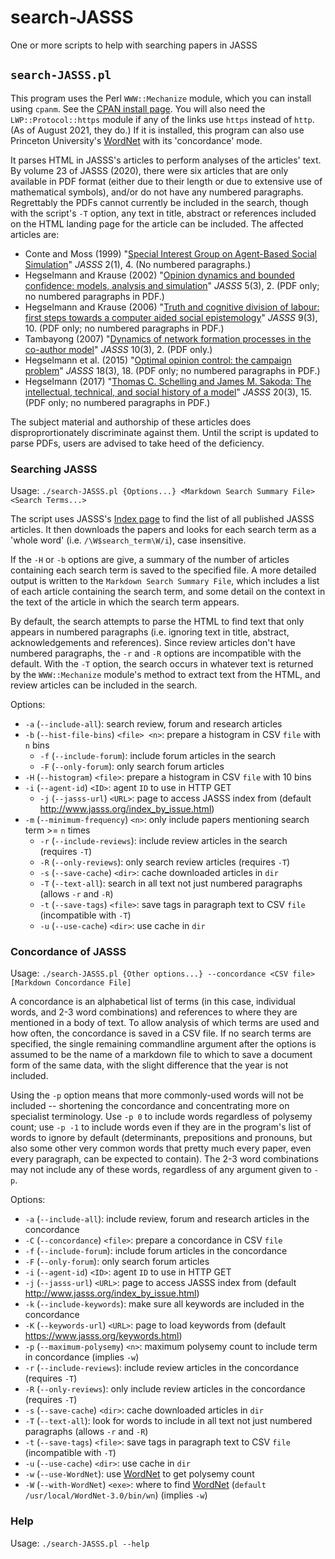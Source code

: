 # search-JASSS
One or more scripts to help with searching papers in JASSS

## `search-JASSS.pl`

This program uses the Perl `WWW::Mechanize` module, which you can install using `cpanm`. See the [CPAN install page](http://www.cpan.org/modules/INSTALL.html). You will also need the `LWP::Protocol::https` module if any of the links use `https` instead of `http`. (As of August 2021, they do.) If it is installed, this program can also use Princeton University's [WordNet](https://wordnet.princeton.edu/) with its 'concordance' mode.

It parses HTML in JASSS's articles to perform analyses of the articles' text. By volume 23 of JASSS (2020), there were six articles that are only available in PDF format (either due to their length or due to extensive use of mathematical symbols), and/or do not have any numbered paragraphs. Regrettably the PDFs cannot currently be included in the search, though with the script's `-T` option, any text in title, abstract or references included on the HTML landing page for the article can be included. The affected articles are:

+ Conte and Moss (1999) "[Special Interest Group on Agent-Based Social Simulation](https://www.jasss.org/2/1/4.html)" _JASSS_ 2(1), 4. (No numbered paragraphs.)
+ Hegselmann and Krause (2002) "[Opinion dynamics and bounded confidence: models, analysis and simulation](https://www.jasss.org/5/3/2.html)" _JASSS_ 5(3), 2. (PDF only; no numbered paragraphs in PDF.)
+ Hegselmann and Krause (2006) "[Truth and cognitive division of labour: first steps towards a computer aided social epistemology](https://www.jasss.org/9/3/10.html)" _JASSS_ 9(3), 10. (PDF only; no numbered paragraphs in PDF.)
+ Tambayong (2007) "[Dynamics of network formation processes in the co-author model](https://www.jasss.org/10/3/2.html)" _JASSS_ 10(3), 2. (PDF only.)
+ Hegselmann et al. (2015) "[Optimal opinion control: the campaign problem](https://www.jasss.org/18/3/18.html)" _JASSS_ 18(3), 18. (PDF only; no numbered paragraphs in PDF.)
+ Hegselmann (2017) "[Thomas C. Schelling and James M. Sakoda: The intellectual, technical, and social history of a model](https://www.jasss.org/20/3/15.html)" _JASSS_ 20(3), 15. (PDF only; no numbered paragraphs in PDF.)

The subject material and authorship of these articles does disproprortionately discriminate against them. Until the script is updated to parse PDFs, users are advised to take heed of the deficiency.

### Searching JASSS

Usage: `./search-JASSS.pl {Options...} <Markdown Search Summary File> <Search Terms...>`

The script uses JASSS's [Index page](https://www.jasss.org/index_by_issue.html) to find the list of all published JASSS articles. It then downloads the papers and looks for each search term as a 'whole word' (i.e. `/\W$search_term\W/i`), case insensitive.

If the `-H` or `-b` options are give, a summary of the number of articles containing each search term is saved to the specified file. A more detailed output is written to the `Markdown Search Summary File`, which includes a list of each article containing the search term, and some detail on the context in the text of the article in which the search term appears.

By default, the search attempts to parse the HTML to find text that only appears in numbered paragraphs (i.e. ignoring text in title, abstract, acknowledgements and references). Since review articles don't have numbered paragraphs, the `-r` and `-R` options are incompatible with the default. With the `-T` option, the search occurs in whatever text is returned by the `WWW::Mechanize` module's method to extract text from the HTML, and review articles can be included in the search.

Options:

  + `-a` (`--include-all`): search review, forum and research articles
  + `-b` (`--hist-file-bins`) `<file> <n>`: prepare a histogram in CSV `file` with `n` bins
	+ `-f` (`--include-forum`): include forum articles in the search
	+ `-F` (`--only-forum`): only search forum articles
  + `-H` (`--histogram`) `<file>`: prepare a histogram in CSV `file` with 10 bins
  + `-i` (`--agent-id`) `<ID>`: agent `ID` to use in HTTP GET
	+ `-j` (`--jasss-url`) `<URL>`: page to access JASSS index from (default http://www.jasss.org/index_by_issue.html)
  + `-m` (`--minimum-frequency`) `<n>`: only include papers mentioning search term >= `n` times
	+ `-r` (`--include-reviews`): include review articles in the search (requires `-T`)
	+ `-R` (`--only-reviews`): only search review articles (requires `-T`)
	+ `-s` (`--save-cache`) `<dir>`: cache downloaded articles in `dir`
	+ `-T` (`--text-all`): search in all text not just numbered paragraphs (allows `-r` and `-R`)
	+ `-t` (`--save-tags`) `<file>`: save tags in paragraph text to CSV `file` (incompatible with `-T`)
	+ `-u` (`--use-cache`) `<dir>`: use cache in `dir`

### Concordance of JASSS

Usage: `./search-JASSS.pl {Other options...} --concordance <CSV file> [Markdown Concordance File]`

A concordance is an alphabetical list of terms (in this case, individual words, and 2-3 word combinations) and references to where they are mentioned in a body of text. To allow analysis of which terms are used and how often, the concordance is saved in a CSV file. If no search terms are specified, the single remaining commandline argument after the options is assumed to be the name of a markdown file to which to save a document form of the same data, with the slight difference that the year is not included.

Using the `-p` option means that more commonly-used words will not be included -- shortening the concordance and concentrating more on specialist terminology. Use `-p 0` to include words regardless of polysemy count; use `-p -1` to include words even if they are in the program's list of words to ignore by default (determinants, prepositions and pronouns, but also some other very common words that pretty much every paper, even every paragraph, can be expected to contain). The 2-3 word combinations may not include any of these words, regardless of any argument given to `-p`.

Options:

+ `-a` (`--include-all`): include review, forum and research articles in the concordance
+ `-C` (`--concordance`) `<file>`: prepare a concordance in CSV `file`
+ `-f` (`--include-forum`): include forum articles in the concordance
+ `-F` (`--only-forum`): only search forum articles
+ `-i` (`--agent-id`) `<ID>`: agent `ID` to use in HTTP GET
+ `-j` (`--jasss-url`) `<URL>`: page to access JASSS index from (default http://www.jasss.org/index_by_issue.html)
+ `-k` (`--include-keywords`): make sure all keywords are included in the concordance
+ `-K` (`--keywords-url`) `<URL>`: page to load keywords from (default https://www.jasss.org/keywords.html)
+ `-p` (`--maximum-polysemy`) `<n>`: maximum polysemy count to include term in concordance (implies `-w`)
+ `-r` (`--include-reviews`): include review articles in the concordance (requires `-T`)
+ `-R` (`--only-reviews`): only include review articles in the concordance (requires `-T`)
+ `-s` (`--save-cache`) `<dir>`: cache downloaded articles in `dir`
+ `-T` (`--text-all`): look for words to include in all text not just numbered paragraphs (allows `-r` and `-R`)
+ `-t` (`--save-tags`) `<file>`: save tags in paragraph text to CSV `file` (incompatible with `-T`)
+ `-u` (`--use-cache`) `<dir>`: use cache in `dir`
+ `-w` (`--use-WordNet`): use [WordNet](https://wordnet.princeton.edu) to get polysemy count
+ `-W` (`--with-WordNet`) `<exe>`: where to find [WordNet](https://wordnet.princeton.edu) (`default /usr/local/WordNet-3.0/bin/wn`) (implies `-w`)

### Help

Usage: `./search-JASSS.pl --help`
